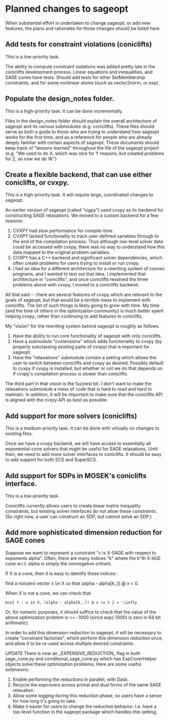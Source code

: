 # Planned changes to sageopt

When substantial effort is undertaken to change sageopt, or add new features, the plans and
rationales for those changes should be listed here.


## Add tests for constraint violations (coniclifts)

This is a low-priority task.

The ability to compute constraint violations was added pretty late in the coniclifts development process.
Linear equations and inequalities, and SAGE cones have tests. Should add tests for other
SetMembership constraints, and for some nonlinear atoms (such as vector2norm, or exp).

## Populate the design_notes folder.

This is a high-priority task. It can be done incrementally.

Files in the design_notes folder should explain the overall architecture of sageopt and its
various submodules (e.g. coniclifts). These files should serve as both a guide to those who
are trying to understand how sageopt works for the first time, and as a reference for people
who are already deeply familiar with certain aspects of sageopt. These documents should keep
track of "lessons learned" throughout the life of the sageopt project (e.g. "We used to do X,
which was nice for Y reasons, but created problems for Z, so now we do W.")


## Create a flexible backend, that can use either coniclifts, or cvxpy.

This is a high-priority task. It will require large, coordinated changes to sageopt.

An earlier version of sageopt (called "sigpy") used cvxpy as its backend for constructing SAGE
relaxations. We moved to a custom backend for a few reasons:
1. CVXPY had slow performance for compile-time.
2. CVXPY lacked functionality to track user-defined variables through to the end of the
   compilation process. Thus although low-level solver data could be accessed with cvxpy,
   there was no way to understand how this data mapped to the original problem variables.
3. CVXPY has a C++ backend and significant solver dependencies, which often create problems
   for users trying to install or run cvxpy.
4. I had an idea for a different architecture for a rewriting system of convex programs, and
   I wanted to test out that idea. I implemented that architecture in "coniclifts", and once
   coniclifts resolved the three problems above with cvxpy, I moved to a coniclifts backend.

All that said -- there are several features of cvxpy which are relevant to the goals of sageopt,
but that would be a terrible mess to implement with coniclifts. The list of such things is
likely going to grow with time. My time (and the time of others in the optimization community)
is much better spent helping cvxpy, rather than continuing to add features to coniclifts.

My "vision" for the rewriting system behind sageopt is roughly as follows.
1. Have the ability to run core functionality of sageopt with only coniclifts.
2. Have a submodule "cvxtensions" which adds functionality to cvxpy (by properly subclassing
   existing parts of cvxpy) that is important for sageopt.
3. Have the "relaxations" submodule contain a setting which allows the user to switch between
   coniclifts and cvxpy as desired. Possibly default to cvxpy if cvxpy is installed, but
   whether or not we do that depends on if cvxpy's compilation process is slower than coniclifts.

The third part in that vision is the fuzziest bit. I don't want to make the relaxations submodule
a mess of code that is hard to read and hard to maintain. In addition, it will be important to
make sure that the coniclifts API is aligned with the cvxpy API as best as possible.


## Add support for more solvers (coniclifts)

This is a medium-priority task. It can be done with virtually no changes to existing files. 

Once we have a cvxpy backend, we will have access to essentially all exponential-cone solvers
that might be useful for SAGE relaxations. Until then, we need to add more solver interfaces
to coniclifts. It should be easy to add support for both SCS and SuperSCS. 


## Add support for SDPs in MOSEK's coniclifts interface.

This is a low-priority task.

Coniclifts currently allows users to create linear matrix inequality constraints, but
existing solver interfaces do not allow these constraints. (So right now, a user can construct
an SDP, but cannot solve an SDP.)


## Add more sophisticated dimension reduction for SAGE cones

Suppose we want to represent a constraint "c is X-SAGE with respect to exponents alpha".
Often, there are many indices "k" where the k^th X-AGE cone w.r.t. alpha is simply the
nonnegative orthant.

If X is a cone, then it is easy to identify these indices:

find a nonzero vector x \in X so that (alpha - alpha[k,:]) @ x < 0.

When X is not a cone, we can check that

    min{ t : x in X, (alpha - alpha[k,:]) @ x <= t } = -\infty

Or, for numeric purposes, it should suffice to check that the value
of the above optimization problem is <= -1000 (since exp(-1000)
is zero in 64 bit arithmetic).

In order to add this dimension-reduction to sageopt, it will be necessary to
create "constraint factories", which perform this dimension reduction once,
and allow it to be re-used across multiple desired constraints.

*UPDATE* There is now an \_EXPENSIVE\_REDUCTION\_ flag in both sage_cone.py and
conditional_sage_cone.py which has ExpCoverHelper objects solve these optimization
problems. Here are some useful extensions:

1. Enable performing the reductions in parallel, with Dask.
2. Recycle the expcovers across primal and dual forms of the same
SAGE relaxation.
3. Allow some logging during this reduction phase, so users have a sense
for how long it's going to take.
4. Make it easier for users to change the reduction behavior. I.e. have
a top-level function in the sageopt package which handles this setting.